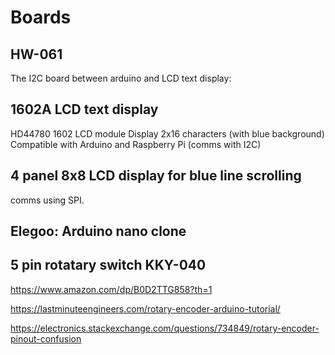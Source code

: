 # Boards

## HW-061

The I2C board between arduino and LCD text display:

## 1602A LCD text display

HD44780 1602 LCD module Display 2x16 characters (with blue background) Compatible with Arduino and Raspberry Pi
(comms with I2C)


## 4 panel 8x8 LCD display for blue line scrolling

comms using SPI.

## Elegoo: Arduino nano clone


## 5 pin rotatary switch KKY-040

https://www.amazon.com/dp/B0D2TTG858?th=1


https://lastminuteengineers.com/rotary-encoder-arduino-tutorial/

https://electronics.stackexchange.com/questions/734849/rotary-encoder-pinout-confusion

